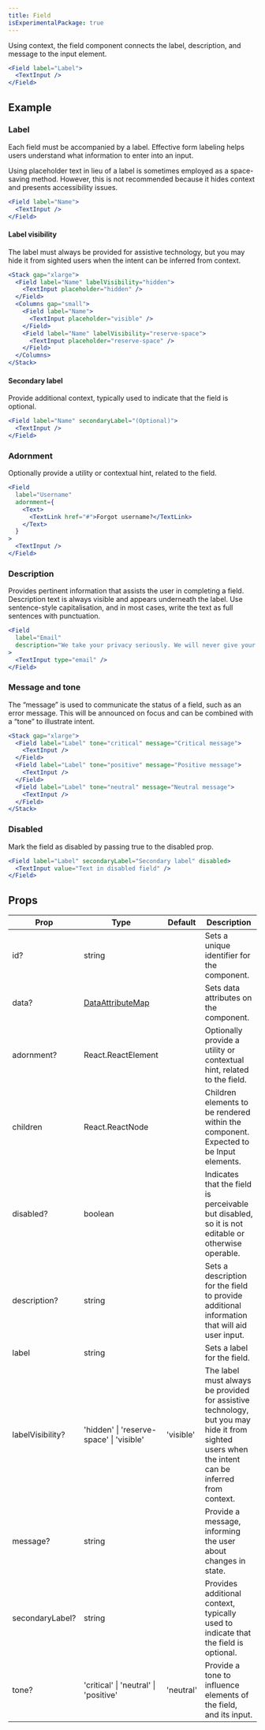 ```yaml
---
title: Field
isExperimentalPackage: true
---
```


Using context, the field component connects the label, description, and message
to the input element.

```jsx live
<Field label="Label">
  <TextInput />
</Field>
```

## Example

### Label

Each field must be accompanied by a label. Effective form labeling helps users
understand what information to enter into an input.

Using placeholder text in lieu of a label is sometimes employed as a
space-saving method. However, this is not recommended because it hides context
and presents accessibility issues.

```jsx live
<Field label="Name">
  <TextInput />
</Field>
```

#### Label visibility

The label must always be provided for assistive technology, but you may hide it
from sighted users when the intent can be inferred from context.

```jsx live
<Stack gap="xlarge">
  <Field label="Name" labelVisibility="hidden">
    <TextInput placeholder="hidden" />
  </Field>
  <Columns gap="small">
    <Field label="Name">
      <TextInput placeholder="visible" />
    </Field>
    <Field label="Name" labelVisibility="reserve-space">
      <TextInput placeholder="reserve-space" />
    </Field>
  </Columns>
</Stack>
```

#### Secondary label

Provide additional context, typically used to indicate that the field is
optional.

```jsx live
<Field label="Name" secondaryLabel="(Optional)">
  <TextInput />
</Field>
```

### Adornment

Optionally provide a utility or contextual hint, related to the field.

```jsx live
<Field
  label="Username"
  adornment={
    <Text>
      <TextLink href="#">Forgot username?</TextLink>
    </Text>
  }
>
  <TextInput />
</Field>
```

### Description

Provides pertinent information that assists the user in completing a field.
Description text is always visible and appears underneath the label. Use
sentence-style capitalisation, and in most cases, write the text as full
sentences with punctuation.

```jsx live
<Field
  label="Email"
  description="We take your privacy seriously. We will never give your email to a third party."
>
  <TextInput type="email" />
</Field>
```

### Message and tone

The “message” is used to communicate the status of a field, such as an error
message. This will be announced on focus and can be combined with a “tone” to
illustrate intent.

```jsx live
<Stack gap="xlarge">
  <Field label="Label" tone="critical" message="Critical message">
    <TextInput />
  </Field>
  <Field label="Label" tone="positive" message="Positive message">
    <TextInput />
  </Field>
  <Field label="Label" tone="neutral" message="Neutral message">
    <TextInput />
  </Field>
</Stack>
```

### Disabled

Mark the field as disabled by passing true to the disabled prop.

```jsx live
<Field label="Label" secondaryLabel="Secondary label" disabled>
  <TextInput value="Text in disabled field" />
</Field>
```

## Props

| Prop             | Type                                     | Default   | Description                                                                                                                                      |
| ---------------- | ---------------------------------------- | --------- | ------------------------------------------------------------------------------------------------------------------------------------------------ |
| id?              | string                                   |           | Sets a unique identifier for the component.                                                                                                      |
| data?            | [DataAttributeMap][data-attribute-map]   |           | Sets data attributes on the component.                                                                                                           |
| adornment?       | React.ReactElement                       |           | Optionally provide a utility or contextual hint, related to the field.                                                                           |
| children         | React.ReactNode                          |           | Children elements to be rendered within the component. Expected to be Input elements.                                                            |
| disabled?        | boolean                                  |           | Indicates that the field is perceivable but disabled, so it is not editable or otherwise operable.                                               |
| description?     | string                                   |           | Sets a description for the field to provide additional information that will aid user input.                                                     |
| label            | string                                   |           | Sets a label for the field.                                                                                                                      |
| labelVisibility? | 'hidden' \| 'reserve-space' \| 'visible' | 'visible' | The label must always be provided for assistive technology, but you may hide it from sighted users when the intent can be inferred from context. |
| message?         | string                                   |           | Provide a message, informing the user about changes in state.                                                                                    |
| secondaryLabel?  | string                                   |           | Provides additional context, typically used to indicate that the field is optional.                                                              |
| tone?            | 'critical' \| 'neutral' \| 'positive'    | 'neutral' | Provide a tone to influence elements of the field, and its input.                                                                                |

[data-attribute-map]:
  https://github.com/brighte-labs/spark-web/blob/e7f6f4285b4cfd876312cc89fbdd094039aa239a/packages/utils/src/internal/buildDataAttributes.ts#L1
